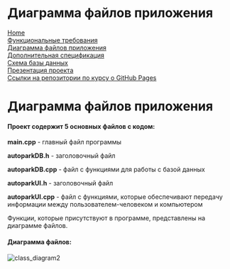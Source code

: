 # Диаграмма файлов приложения

[Home](../index.md)    
[Функциональные требования](functionalRequirements.md)  
[Диаграмма файлов приложения](applicationFileDiagram.md)  
[Дополнительная спецификация](additionalSpecification.md)   
[Схема базы данных](databaseSchema.md)  
[Презентация проекта](projectPresentation.md)          
[Ссылки на репозитории по курсу о GitHub Pages](linksToRepositories.md) 

# Диаграмма файлов приложения

#### Проект содержит 5 основных файлов с кодом:

**main.cpp** - главный файл программы

**autoparkDB.h** - заголовочный файл 

**autoparkDB.cpp** - файл с функциями для работы с базой данных

**autoparkUI.h** - заголовочный файл

**autoparkUI.cpp** - файл с функциями, которые обеспечивают передачу информации между пользователем-человеком и компьютером

Функции, которые присутствуют в программе, представлены на диаграмме файлов.

#### Диаграмма файлов:
![class_diagram2](https://user-images.githubusercontent.com/78850433/166099124-7dea45f4-7551-498f-8b02-b3f8b9586a75.svg)

